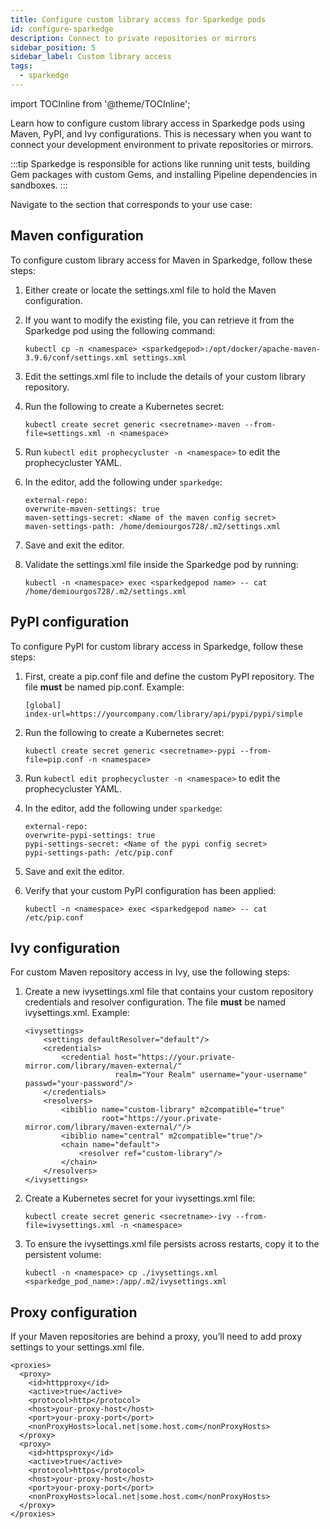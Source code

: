 ```yaml
---
title: Configure custom library access for Sparkedge pods
id: configure-sparkedge
description: Connect to private repositories or mirrors
sidebar_position: 5
sidebar_label: Custom library access
tags:
  - sparkedge
---
```


import TOCInline from '@theme/TOCInline';

Learn how to configure custom library access in Sparkedge pods using Maven, PyPI, and Ivy configurations. This is necessary when you want to connect your development environment to private repositories or mirrors.

:::tip
Sparkedge is responsible for actions like running unit tests, building Gem packages with custom Gems, and installing Pipeline dependencies in sandboxes.
:::

Navigate to the section that corresponds to your use case:

<TOCInline toc={toc} maxHeadingLevel={2} />

## Maven configuration

To configure custom library access for Maven in Sparkedge, follow these steps:

1. Either create or locate the settings.xml file to hold the Maven configuration.
1. If you want to modify the existing file, you can retrieve it from the Sparkedge pod using the following command:

   ```
   kubectl cp -n <namespace> <sparkedgepod>:/opt/docker/apache-maven-3.9.6/conf/settings.xml settings.xml
   ```

1. Edit the settings.xml file to include the details of your custom library repository.
1. Run the following to create a Kubernetes secret:

   ```
   kubectl create secret generic <secretname>-maven --from-file=settings.xml -n <namespace>
   ```

1. Run `kubectl edit prophecycluster -n <namespace>` to edit the prophecycluster YAML.
1. In the editor, add the following under `sparkedge`:

   ```
   external-repo:
   overwrite-maven-settings: true
   maven-settings-secret: <Name of the maven config secret>
   maven-settings-path: /home/demiourgos728/.m2/settings.xml
   ```

1. Save and exit the editor.
1. Validate the settings.xml file inside the Sparkedge pod by running:

   ```
   kubectl -n <namespace> exec <sparkedgepod name> -- cat /home/demiourgos728/.m2/settings.xml
   ```

## PyPI configuration

To configure PyPI for custom library access in Sparkedge, follow these steps:

1. First, create a pip.conf file and define the custom PyPI repository. The file **must** be named pip.conf. Example:

   ```
   [global]
   index-url=https://yourcompany.com/library/api/pypi/pypi/simple
   ```

1. Run the following to create a Kubernetes secret:

   ```
   kubectl create secret generic <secretname>-pypi --from-file=pip.conf -n <namespace>
   ```

1. Run `kubectl edit prophecycluster -n <namespace>` to edit the prophecycluster YAML.
1. In the editor, add the following under `sparkedge`:

   ```
   external-repo:
   overwrite-pypi-settings: true
   pypi-settings-secret: <Name of the pypi config secret>
   pypi-settings-path: /etc/pip.conf
   ```

1. Save and exit the editor.
1. Verify that your custom PyPI configuration has been applied:

   ```
   kubectl -n <namespace> exec <sparkedgepod name> -- cat /etc/pip.conf
   ```

## Ivy configuration

For custom Maven repository access in Ivy, use the following steps:

1. Create a new ivysettings.xml file that contains your custom repository credentials and resolver configuration. The file **must** be named ivysettings.xml. Example:

   ```
   <ivysettings>
       <settings defaultResolver="default"/>
       <credentials>
           <credential host="https://your.private-mirror.com/library/maven-external/"
                       realm="Your Realm" username="your-username" passwd="your-password"/>
       </credentials>
       <resolvers>
           <ibiblio name="custom-library" m2compatible="true"
                    root="https://your.private-mirror.com/library/maven-external/"/>
           <ibiblio name="central" m2compatible="true"/>
           <chain name="default">
               <resolver ref="custom-library"/>
           </chain>
       </resolvers>
   </ivysettings>
   ```

1. Create a Kubernetes secret for your ivysettings.xml file:

   ```
   kubectl create secret generic <secretname>-ivy --from-file=ivysettings.xml -n <namespace>
   ```

1. To ensure the ivysettings.xml file persists across restarts, copy it to the persistent volume:

   ```
   kubectl -n <namespace> cp ./ivysettings.xml <sparkedge_pod_name>:/app/.m2/ivysettings.xml
   ```

## Proxy configuration

If your Maven repositories are behind a proxy, you’ll need to add proxy settings to your settings.xml file.

```
<proxies>
  <proxy>
    <id>httpproxy</id>
    <active>true</active>
    <protocol>http</protocol>
    <host>your-proxy-host</host>
    <port>your-proxy-port</port>
    <nonProxyHosts>local.net|some.host.com</nonProxyHosts>
  </proxy>
  <proxy>
    <id>httpsproxy</id>
    <active>true</active>
    <protocol>https</protocol>
    <host>your-proxy-host</host>
    <port>your-proxy-port</port>
    <nonProxyHosts>local.net|some.host.com</nonProxyHosts>
  </proxy>
</proxies>
```
